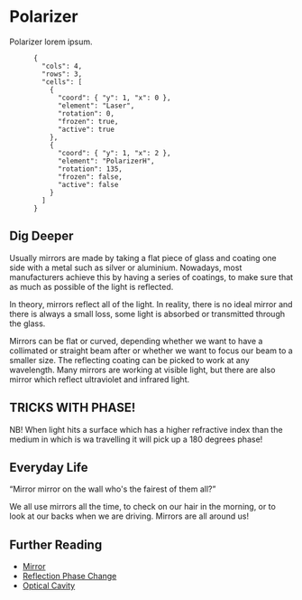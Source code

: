 # Polarizer

Polarizer lorem ipsum.

```{quantum-board}
      {
        "cols": 4,
        "rows": 3,
        "cells": [
          {
            "coord": { "y": 1, "x": 0 },
            "element": "Laser",
            "rotation": 0,
            "frozen": true,
            "active": true
          },
          {
            "coord": { "y": 1, "x": 2 },
            "element": "PolarizerH",
            "rotation": 135,
            "frozen": false,
            "active": false
          }
        ]
      }
```

## Dig Deeper

Usually mirrors are made by taking a flat piece of glass and coating one side with a metal such as silver or aluminium. Nowadays, most manufacturers achieve this by having a series of coatings, to make sure that as much as possible of the light is reflected.

In theory, mirrors reflect all of the light. In reality, there is no ideal mirror and there is always a small loss, some light is absorbed or transmitted through the glass.

Mirrors can be flat or curved, depending whether we want to have a collimated or straight beam after or whether we want to focus our beam to a smaller size. The reflecting coating can be picked to work at any wavelength. Many mirrors are working at visible light, but there are also mirror which reflect ultraviolet and infrared light.

## TRICKS WITH PHASE!

NB! When light hits a surface which has a higher refractive index than the medium in which is wa travelling it will pick up a 180 degrees phase!

## Everyday Life

“Mirror mirror on the wall who's the fairest of them all?”

We all use mirrors all the time, to check on our hair in the morning, or to look at our backs when we are driving. Mirrors are all around us!

## Further Reading

* [Mirror](https://en.wikipedia.org/wiki/Mirror)
* [Reflection Phase Change](https://en.wikipedia.org/wiki/Reflection_phase_change)
* [Optical Cavity](https://en.wikipedia.org/wiki/Optical_cavity)